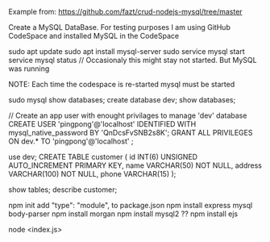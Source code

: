 Example from: https://github.com/fazt/crud-nodejs-mysql/tree/master


Create a MySQL DataBase.
For testing purposes I am using GitHub CodeSpace and installed MySQL in the CodeSpace

sudo apt update
sudo apt install mysql-server
sudo service mysql start
service mysql status                  // Occasionaly this might stay not started. But MySQL was running

   NOTE: Each time the codespace is re-started mysql must be started
         

sudo mysql
show databases;
create database dev;
show databases;

// Create an app user with enought privilages to manage 'dev' database
CREATE USER 'pingpong'@'localhost' IDENTIFIED WITH mysql_native_password BY 'QnDcsFvSNB2s8K';
GRANT ALL PRIVILEGES ON dev.* TO 'pingpong'@'localhost' ;

use dev;
CREATE TABLE customer (
  id INT(6) UNSIGNED AUTO_INCREMENT PRIMARY KEY,
  name VARCHAR(50) NOT NULL,
  address VARCHAR(100) NOT NULL,
  phone VARCHAR(15)
);

show tables;
describe customer;


npm init
add "type": "module",  to package.json 
npm install express mysql body-parser
npm install morgan
npm install mysql2 ??
npm install ejs

node <index.js>
               


